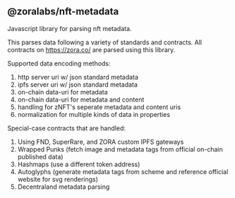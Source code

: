 ## @zoralabs/nft-metadata

Javascript library for parsing nft metadata.

This parses data following a variety of standards and contracts. All contracts on https://zora.co/ are parsed using this library.

Supported data encoding methods:

1. http server uri w/ json standard metadata
2. ipfs server uri w/ json standard metadata
3. on-chain data-uri for metadata
4. on-chain data-uri for metadata and content
5. handling for zNFT's seperate metadata and content uris
6. normalization for multiple kinds of data in properties


Special-case contracts that are handled:

1. Using FND, SuperRare, and ZORA custom IPFS gateways
2. Wrapped Punks (fetch image and metadata tags from official on-chain published data)
3. Hashmaps (use a different token address)
4. Autoglyphs (generate metadata tags from scheme and reference official website for svg renderings)
5. Decentraland metadata parsing

